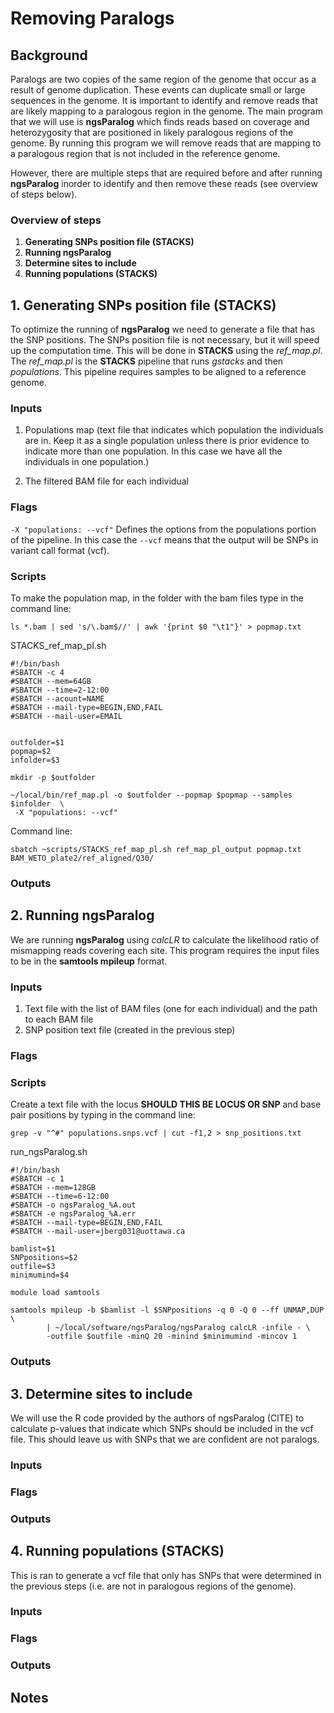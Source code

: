 # Removing Paralogs 

## Background
Paralogs are two copies of the same region of the genome that occur as a result of genome duplication. These events can duplicate small or large sequences in the genome. It is important to identify and remove reads that are likely mapping to a paralogous region in the genome. The main program that we will use is **ngsParalog** which finds reads based on coverage and heterozygosity that are positioned in likely paralogous regions of the genome. By running this program we will remove reads that are mapping to a paralogous region that is not included in the reference genome.  

However, there are multiple steps that are required before and after running **ngsParalog** inorder to identify and then remove these reads (see overview of steps below).

### Overview of steps
1. **Generating SNPs position file (STACKS)** 
2. **Running ngsParalog** 
3. **Determine sites to include** 
4. **Running populations (STACKS)** 

## 1. Generating SNPs position file (STACKS)
To optimize the running of **ngsParalog** we need to generate a file that has the SNP positions. The SNPs position file is not necessary, but it will speed up the computation time. This will be done in **STACKS** using the *ref_map.pl*. The *ref_map.pl* is the **STACKS** pipeline that runs *gstacks* and then *populations*. This pipeline requires samples to be aligned to a reference genome.

### Inputs
1. Populations map (text file that indicates which population the individuals are in. Keep it as a single population unless there is prior evidence to indicate more than one population. In this case we have all the individuals in one population.)
  
2. The filtered BAM file for each individual

### Flags
`-X "populations: --vcf"` Defines the options from the populations portion of the pipeline. In this case the `--vcf` means that the output will be SNPs in variant call format (vcf).  

### Scripts

To make the population map, in the folder with the bam files type in the command line: 
```
ls *.bam | sed 's/\.bam$//' | awk '{print $0 "\t1"}' > popmap.txt
```

STACKS_ref_map_pl.sh
```
#!/bin/bash
#SBATCH -c 4
#SBATCH --mem=64GB
#SBATCH --time=2-12:00
#SBATCH --acount=NAME
#SBATCH --mail-type=BEGIN,END,FAIL
#SBATCH --mail-user=EMAIL


outfolder=$1
popmap=$2
infolder=$3

mkdir -p $outfolder

~/local/bin/ref_map.pl -o $outfolder --popmap $popmap --samples $infolder  \
 -X "populations: --vcf"

```
Command line:
```
sbatch ~scripts/STACKS_ref_map_pl.sh ref_map_pl_output popmap.txt BAM_WETO_plate2/ref_aligned/Q30/
```
### Outputs



## 2. Running ngsParalog 
We are running **ngsParalog** using *calcLR* to calculate the likelihood ratio of mismapping reads covering each site. This program requires the input files to be in the **samtools mpileup** format. 

### Inputs
1. Text file with the list of BAM files (one for each individual) and the path to each BAM file
2. SNP position text file (created in the previous step)

### Flags

### Scripts 
Create a text file with the locus **SHOULD THIS BE LOCUS OR SNP**  and base pair positions by typing in the command line:
```
grep -v "^#" populations.snps.vcf | cut -f1,2 > snp_positions.txt
```
run_ngsParalog.sh
```
#!/bin/bash
#SBATCH -c 1
#SBATCH --mem=128GB
#SBATCH --time=6-12:00
#SBATCH -o ngsParalog_%A.out
#SBATCH -e ngsParalog_%A.err
#SBATCH --mail-type=BEGIN,END,FAIL
#SBATCH --mail-user=jberg031@uottawa.ca

bamlist=$1
SNPpositions=$2
outfile=$3
minimumind=$4

module load samtools

samtools mpileup -b $bamlist -l $SNPpositions -q 0 -Q 0 --ff UNMAP,DUP \
        | ~/local/software/ngsParalog/ngsParalog calcLR -infile - \
        -outfile $outfile -minQ 20 -minind $minimumind -mincov 1
```
### Outputs

## 3. Determine sites to include
We will use the R code provided by the authors of ngsParalog (CITE) to calculate p-values that indicate which SNPs should be included in the vcf file. This should leave us with SNPs that we are confident are not paralogs.

### Inputs

### Flags

### Outputs

## 4. Running populations (STACKS)
This is ran to generate a vcf file that only has SNPs that were determined in the previous steps (i.e. are not in paralogous regions of the genome).

### Inputs

### Flags

### Outputs


## Notes
